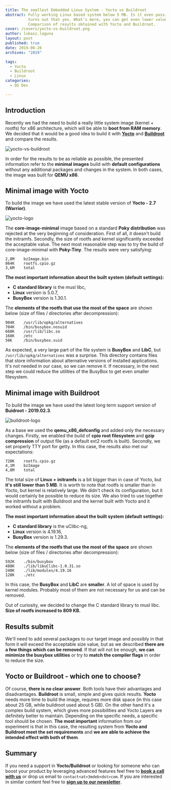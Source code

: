 ```yaml
---
title: The smallest Embedded Linux System - Yocto vs Buildroot
abstract: Fully working Linux based system below 5 MB. Is it even possible? It
          turns out that yes. What's more, you can get even lower values!
          Comparison of results obtained with Yocto and Buildroot.
cover: /covers/yocto-vs-buildroot.png
author: lukasz.laguna
layout: post
published: true
date: 2019-06-26
archives: "2019"

tags:
  - Yocto
  - Buildroot
  - Linux
categories:
  - OS Dev

---
```


## Introduction

Recently we had the need to build a really little system image (kernel + rootfs)
for x86 architecture, which will be able to **boot from RAM memory**. We decided
that it would be a good idea to build it with
[**Yocto**](https://www.yoctoproject.org/) and [**Buildroot**](https://buildroot.org/)
and compare the results.

![yocto-vs-buildroot](/covers/yocto-vs-buildroot.png)

In order for the results to be as reliable as possible,
the presented information refer to the **minimal images** build with
**default configurations** without any additional packages and changes in the
system. In both cases, the image was built for **QEMU x86**.

## Minimal image with Yocto

To build the image we have used the latest stable version of
**Yocto - 2.7 (Warrior)**.

![yocto-logo](/img/YoctoProject_Logo_RGB.jpg)

The **core-image-minimal** image based on a standard **Poky distribution** was
rejected at the very beginning of consideration. First of all, it doesn't build
the initramfs. Secondly, the size of rootfs and kernel significantly exceeded
the acceptable value. The next most reasonable step was to try the build of
core-image-minimal with **Poky-Tiny**. The results were very satisfying:

```
2,8M	bzImage.bin
864K	rootfs.cpio.gz
3,6M	total
```

**The most important information about the built system (default settings):**

* **C standard library** is the musl libc,
* **Linux** version is 5.0.7,
* **BusyBox** version is 1.30.1.

The **elements of the rootfs that use the most of the space** are shown below
(size of files / directories after decompression):

```
904K	/usr/lib/opkg/alternatives
704K	/bin/busybox.nosuid
660K	/usr/lib/libc.so
168K	/etc
56K 	/bin/busybox.suid
```

As expected, a very large part of the file system is **BusyBox** and **LibC**,
but `/usr/lib/opkg/alternatives` was a surprise. This directory contains files
that store information about alternative versions of installed applications.
It's not needed in our case, so we can remove it. If necessary, in the next step
we could reduce the utilities of the BusyBox to get even smaller filesystem.

## Minimal image with Buildroot

To build the image we have used the latest long term support version of
**Buidroot - 2019.02.3**.

![buildroot-logo](/img/buildroot_logo.jpg)

As a base we used the **qemu_x86_defconfig** and added only the necessary
changes. Firstly, we enabled the build of **cpio root filesystem** and
**gzip compression** of output file (as a default ext2 rootfs is built).
Secondly, we set properly TTY port for getty. In this case, the results also met
our expectations:

```
720K	rootfs.cpio.gz
4,1M	bzImage
4,8M	total
```

The total size of **Linux + initramfs** is a bit bigger than in case of Yocto,
but **it's still lower than 5 MB**. It is worth to note that rootfs is smaller
than in Yocto, but kernel is relatively large. We didn't check its
configuration, but it would certainly be possible to reduce its size. We also
tried to use together the initramfs built with Buildroot and the kernel built
with Yocto and it worked without a problem.

**The most important information about the built system (default settings):**

* **C standard library** is the uClibc-ng,
* **Linux** version is 4.19.16,
* **BusyBox** version is 1.29.3.

The **elements of the rootfs that use the most of the space** are shown below (size
of files / directories after decompression):

```
592K	./bin/busybox
488K	./lib/libuClibc-1.0.31.so
240K	./lib/modules/4.19.16
128K	./etc
```

In this case, the **BusyBox** and **LibC** are **smaller**. A lot of space is
used by kernel modules. Probably most of them are not necessary for us and can
be removed.

Out of curiosity, we decided to change the C standard library to musl libc.
**Size of rootfs increased to 809 KB.**

## Results submit

We'll need to add several packages to our target image and possibly in that form
it will exceed the acceptable size value, but as we described
**there are a few things which can be removed**. If that will not be enough,
**we can minimize the busybox utilities** or try to **match the compiler flags**
in order to reduce the size.

## Yocto or Buildroot - which one to choose?

Of course, **there is no clear answer**. Both tools have their advantages and
disadvantages. **Buildroot** is small, simple and gives quick results. **Yocto**
needs more time to build the image, requires more disk space (in this case about
25 GB, while buildroot used about 5 GB). On the other hand it's a complex build
system, which gives more possibilities and Yocto Layers are definitely better to
maintain. Depending on the specific needs, a specific tool should be chosen.
**The most important** information from our experiment is that in this case, the
resulting system from **Yocto and Buildroot meet the set requirements** and
**we are able to achieve the intended effect with both of them**.

## Summary

If you need a support in **Yocto/Buildroot** or looking for someone who can
boost your product by leveraging advanced features feel free to
[**book a call with us**](https://calendly.com/3mdeb/consulting-remote-meeting)
or drop us email to `contact<at>3mdeb<dot>com`. If you are interested in similar
content feel free to [**sign up to our newsletter**](http://eepurl.com/doF8GX).
